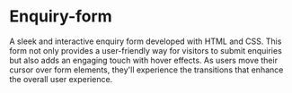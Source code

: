 # Enquiry-form
A sleek and interactive enquiry form developed with HTML and CSS. This form not only provides a user-friendly way for visitors to submit enquiries but also adds an engaging touch with hover effects. As users move their cursor over form elements, they'll experience the transitions that enhance the overall user experience.
